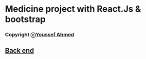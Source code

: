 # Medicine project with React.Js & bootstrap

### Copyright ⓒ[Youssef Ahmed](https://github.com/Yusef-Ahmed)

## [Back end](https://github.com/shoura279/medicine-project.git)
